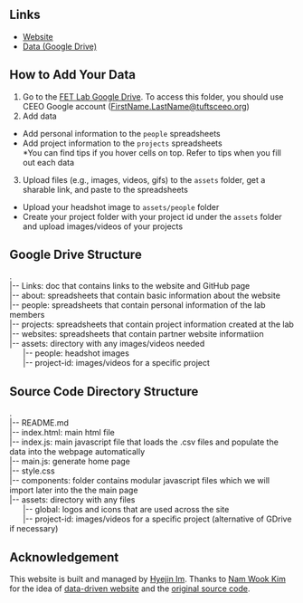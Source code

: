 ## Links
* [Website](https://ceeoinnovations.github.io/fetlab)
* [Data (Google Drive)](https://drive.google.com/drive/folders/14_Pz8O_YQauf5cpMfGmqNgqhk9FnoIfN?usp=sharing)

## How to Add Your Data
1. Go to the [FET Lab Google Drive](https://drive.google.com/drive/folders/14_Pz8O_YQauf5cpMfGmqNgqhk9FnoIfN?usp=sharing). To access this folder, you should use CEEO Google account (FirstName.LastName@tuftsceeo.org)
2. Add data
- Add personal information to the `people` spreadsheets
- Add project information to the `projects` spreadsheets  
*You can find tips if you hover cells on top. Refer to tips when you fill out each data  
3. Upload files (e.g., images, videos, gifs) to the `assets` folder, get a sharable link, and paste to the spreadsheets
- Upload your headshot image to `assets/people` folder
- Create your project folder with your project id under the `assets` folder and upload images/videos of your projects

## Google Drive Structure
.   
|-- Links: doc that contains links to the website and GitHub page  
|-- about: spreadsheets that contain basic information about the website  
|-- people: spreadsheets that contain personal information of the lab members  
|-- projects: spreadsheets that contain project information created at the lab  
|-- websites: spreadsheets that contain partner website informatiion   
|-- assets: directory with any images/videos needed  
&nbsp;&nbsp;&nbsp;&nbsp;&nbsp;&nbsp;|-- people: headshot images    
&nbsp;&nbsp;&nbsp;&nbsp;&nbsp;&nbsp;|-- project-id: images/videos for a specific project  

## Source Code Directory Structure
.  
|-- README.md  
|-- index.html: main html file  
|-- index.js: main javascript file that loads the .csv files and populate the data into the webpage automatically  
|-- main.js: generate home page  
|-- style.css  
|-- components: folder contains modular javascript files which we will import later into the the main page  
|-- assets: directory with any files  
&nbsp;&nbsp;&nbsp;&nbsp;&nbsp;&nbsp;|-- global: logos and icons that are used across the site  
&nbsp;&nbsp;&nbsp;&nbsp;&nbsp;&nbsp;|-- project-id: images/videos for a specific project (alternative of GDrive if necessary)

## Acknowledgement
This website is built and managed by [Hyejin Im](https://hyejinim.github.io).
Thanks to [Nam Wook Kim](https://www.namwkim.org) for the idea of [data-driven website](https://github.com/namwkim/namwkim.github.io) and the [original source code](https://www.notion.so/Lab-Modules-0bf0039f4b224ac0bfec6b2bd49010c0).
